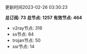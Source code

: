 更新时间2023-02-26 03:30:23

**总订阅: 73**
**总节点: 1257**
**有效节点: 464**
- v2ray节点: 316
- ss节点: 84
- trojan节点: 50
- ssr节点: 14
